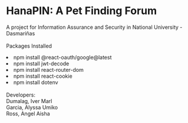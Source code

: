 # HanaPIN: A Pet Finding Forum

A project for Information Assurance and Security in National University - Dasmariñas<br/>
<br/>
Packages Installed
<li>npm install @react-oauth/google@latest</li>
<li>npm install jwt-decode</li>
<li>npm install react-router-dom</li>
<li>npm install react-cookie</li>
<li>npm install dotenv</li>
<br/>
Developers:<br/>
Dumalag, Iver Marl<br/>
Garcia, Alyssa Umiko<br/>
Ross, Angel Aisha<br/>


